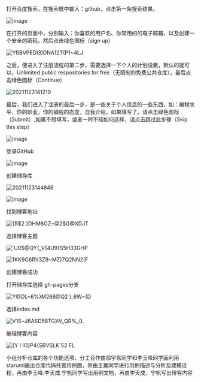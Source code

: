 打开百度搜索，在搜索框中输入：github，点击第一条搜索结果。

![image](https://user-images.githubusercontent.com/84163388/142978167-4d0c9280-a555-4c64-864e-e1fd8951bd49.png)


在打开的页面中，分别输入：你喜欢的用户名、你常用的的电子邮箱、以及创建一个安全的密码，然后点击绿色图标（sign up）

![YRBVPEDI3)DNA12T(P1~4LJ](https://user-images.githubusercontent.com/84163388/142978228-93475ea7-7a0a-40cf-bcdd-0c2f4e795fc4.png)

之后，便进入了注册流程的第二步，需要选择一下个人的计划设置，默认的就可以，Unlimited public respositories for free（无限制的免费公共仓库），最后点击绿色图标（Continue）

![20211123141219](https://user-images.githubusercontent.com/84163388/142978353-c7b076a2-163e-42dc-8915-9c3aabf97b43.png)

最后，我们进入了注册的最后一步，是一些关于个人信息的一些东西，如：编程水平，你的职业，你的编程的态度，自我介绍。如果填写了，请点击绿色图标（Submit）,如果不想填写，或者一时不知如何选择，请点击跳过此步骤（Skip this step）

![image](https://user-images.githubusercontent.com/84163388/142978442-abfb5086-d577-444f-a235-405686b54847.png)

登录GitHub

![image](https://user-images.githubusercontent.com/84163388/142979428-e3973313-5e0a-44c2-9b05-81efe63e0712.png)

创建储存库

![20211123144846](https://user-images.githubusercontent.com/84163388/142981472-44b272dd-e88e-4e2c-8b45-afdd9cdef178.png)

![image](https://user-images.githubusercontent.com/84163388/142981757-71b8a85e-5f21-4e92-8ebf-694bd198196e.png)

找到博客地址

![{R$2 }DHM6GZ~@2$()@XDJT](https://user-images.githubusercontent.com/84163388/142983197-da60e920-ac5b-4d7a-89ba-7661557fac47.png)

选择博客主题

![`U0$@QY{_V{4U9{S5H33GHP](https://user-images.githubusercontent.com/84163388/142983251-08dfe3bd-9716-43df-9949-85251702ffa3.png)

![1KK9G6RV3Z9~MZ)7Q2NN2(F](https://user-images.githubusercontent.com/84163388/142983282-79ef4183-04fe-49fb-8b92-e7c6e839da43.png)

创建博客成功

打开储存库选择 gh-pages分支

![Y@DL~6%}M266@Q2 )_6W~{D](https://user-images.githubusercontent.com/84163388/142983735-7393e8d3-25ad-49cb-b819-a524a5df3cf1.png)

选择index.md

![V1S~J6ASD58TG}IV_QR%_(L](https://user-images.githubusercontent.com/84163388/142983798-7d98662f-9533-43b2-842a-a94ceb96f739.png)

编辑博客内容

![{Y I IO}P4{SBVSLK`52 FL](https://user-images.githubusercontent.com/84163388/142983908-388e97fb-f5b9-42d6-8666-90b863c41c88.png)

小组分析仓库的各个功能选项，分工合作由邬宇东同学和李玉峰同学画利用staruml画出仓库代码托管用例图，并由王赢同学进行用例描述与分析及建模过程，再由李玉峰.李天成.宁帆同学写出用例文档，再由李天成，宁帆写出博客内容

